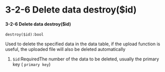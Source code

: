 # 3-2-6 Delete data destroy\($id\)

#### 3-2-6 Delete data destroy\($id\)

```text
destroy($id):bool
```

Used to delete the specified data in the data table, if the upload function is useful, the uploaded file will also be deleted automatically

1. `$id`:RequiredThe number of the data to be deleted, usually the primary key \( `primary key`\)

